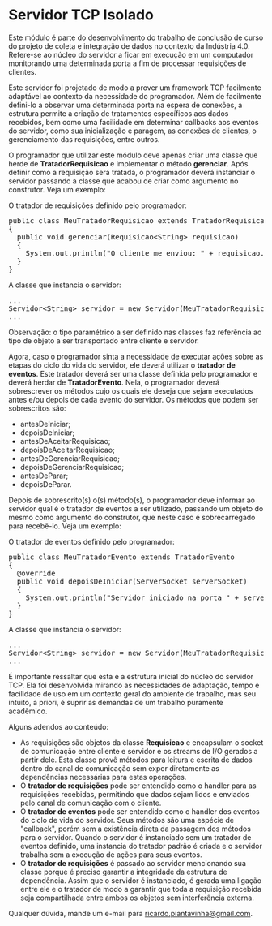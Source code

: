 # Servidor TCP Isolado
Este módulo é parte do desenvolvimento do trabalho de conclusão de curso do projeto de coleta e integração de dados no contexto da Indústria 4.0. Refere-se ao núcleo do servidor a ficar em execução em um computador monitorando uma determinada porta a fim de processar requisições de clientes.

Este servidor foi projetado de modo a prover um framework TCP facilmente adaptável ao contexto da necessidade do programador. Além de facilmente defini-lo a observar uma determinada porta na espera de conexões, a estrutura permite a criação de tratamentos específicos aos dados recebidos, bem como uma facilidade em determinar callbacks aos eventos do servidor, como sua inicialização e paragem, as conexões de clientes, o gerenciamento das requisições, entre outros.

O programador que utilizar este módulo deve apenas criar uma classe que herde de <b>TratadorRequisicao</b> e implementar o método <b>gerenciar</b>. Após definir como a requisição será tratada, o programador deverá instanciar o servidor passando a classe que acabou de criar como argumento no construtor. Veja um exemplo:

O tratador de requisições definido pelo programador:
<pre>
public class MeuTratadorRequisicao extends TratadorRequisicao&lt;String&gt;
{
  public void gerenciar(Requisicao&lt;String&gt; requisicao)
  {
    System.out.println("O cliente me enviou: " + requisicao.ler() + ".");
  }
}
</pre>

A classe que instancia o servidor:
<pre>
...
Servidor&lt;String&gt; servidor = new Servidor(MeuTratadorRequisicao.class);
...
</pre>

Observação: o tipo paramétrico a ser definido nas classes faz referência ao tipo de objeto a ser transportado entre cliente e servidor.

Agora, caso o programador sinta a necessidade de executar ações sobre as etapas do ciclo do vida do servidor, ele deverá utilizar o <b>tratador de eventos</b>. Este tratador deverá ser uma classe definida pelo programador e deverá herdar de <b>TratadorEvento</b>. Nela, o programador deverá sobrescrever os métodos cujo os quais ele deseja que sejam executados antes e/ou depois de cada evento do servidor. Os métodos que podem ser sobrescritos são:

<ul>
  <li>antesDeIniciar;</li>
  <li>depoisDeIniciar;</li>
  <li>antesDeAceitarRequisicao;</li>
  <li>depoisDeAceitarRequisicao;</li>
  <li>antesDeGerenciarRequisicao;</li>
  <li>depoisDeGerenciarRequisicao;</li>
  <li>antesDeParar;</li>
  <li>depoisDeParar.</li>
</ul>

Depois de sobrescrito(s) o(s) método(s), o programador deve informar ao servidor qual é o tratador de eventos a ser utilizado, passando um objeto do mesmo como argumento do construtor, que neste caso é sobrecarregado para recebê-lo. Veja um exemplo:

O tratador de eventos definido pelo programador:
<pre>
public class MeuTratadorEvento extends TratadorEvento
{
  @override
  public void depoisDeIniciar(ServerSocket serverSocket)
  {
    System.out.println("Servidor iniciado na porta " + serverSocket.getLocalPort() + ".");
  }
}
</pre>

A classe que instancia o servidor:
<pre>
...
Servidor&lt;String&gt; servidor = new Servidor(MeuTratadorRequisicao.class, new MeuTratadorEvento&lt;String&gt;());
...
</pre>

É importante ressaltar que esta é a estrutura inicial do núcleo do servidor TCP. Ela foi desenvolvida mirando as necessidades de adaptação, tempo e facilidade de uso em um contexto geral do ambiente de trabalho, mas seu intuito, a priori, é suprir as demandas de um trabalho puramente acadêmico.

Alguns adendos ao conteúdo:

<ul>
  <li>
    As requisições são objetos da classe <b>Requisicao</b> e encapsulam o socket de comunicação entre cliente e servidor e os streams       de I/O gerados a partir dele. Esta classe provê métodos para leitura e escrita de dados dentro do canal de comunicação sem expor         diretamente as dependências necessárias para estas operações.
  </li>
  <li>
    O <b>tratador de requisições</b> pode ser entendido como o handler para as requisições recebidas, permitindo que dados sejam lidos e     enviados pelo canal de comunicação com o cliente.  
  </li>
  <li>
    O <b>tratador de eventos</b> pode ser entendido como o handler dos eventos do ciclo de vida do servidor. Seus métodos são uma           espécie de "callback", porém sem a existência direta da passagem dos métodos para o servidor. Quando o servidor é instanciado sem       um tratador de eventos definido, uma instancia do tratador padrão é criada e o servidor trabalha sem a execução de ações para seus       eventos.
  </li>
  <li>
    O <b>tratador de requisições</b> é passado ao servidor mencionando sua classe porque é preciso garantir a integridade da estrutura       de dependência. Assim que o servidor é instanciado, é gerada uma ligação entre ele e o tratador de modo a garantir que toda a           requisição recebida seja compartilhada entre ambos os objetos sem interferência externa.
  </li>
</ul>

Qualquer dúvida, mande um e-mail para ricardo.piantavinha@gmail.com.
